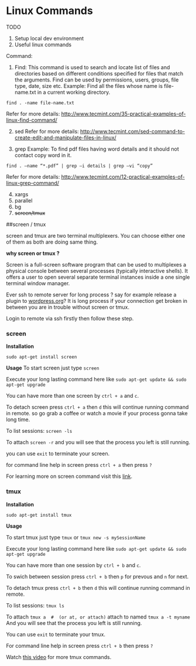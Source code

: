 # Linux Commands

TODO

1. Setup local dev environment
2. Useful linux commands

Command:
1. Find: This command is used to search and locate list of files and directories based on different conditions specified for files that match the arguments. Find can be used by permissions, users, groups, file type, date, size etc.
Example: Find all the files whose name is file-name.txt in a current working directory.
```
find . -name file-name.txt
```
Refer for more details: http://www.tecmint.com/35-practical-examples-of-linux-find-command/

2. sed
Refer for more details: http://www.tecmint.com/sed-command-to-create-edit-and-manipulate-files-in-linux/

3. grep
Example: To find pdf files having word details and it should not contact copy word in it.
```
find . –name “*.pdf” | grep –i details | grep –vi “copy”
```
Refer for more details: http://www.tecmint.com/12-practical-examples-of-linux-grep-command/

4. xargs
5. parallel
6. bg
7. ~~screen/tmux~~

##screen / tmux

screen and tmux are two terminal multiplexers.
You can choose either one of them as both are doing same thing.

**why screen or tmux ?**

Screen is a full-screen software program that can be used to multiplexes a physical console between several processes (typically interactive shells). It offers a user to open several separate terminal instances inside a one single terminal window manager.

Ever ssh to remote server for long process ?
say for example release a plugin to [wordpress.org](wordpress.org)? It is long process if your connection get broken in between you are in trouble without screen or tmux.



Login to remote via ssh firstly then follow these step.

### screen

**Installation**
```
sudo apt-get install screen
```

**Usage**
To start screen just type `screen`

Execute your long lasting command here like `sudo apt-get update && sudo apt-get upgrade`

You can have more than one screen by `ctrl + a` and `c`.

To detach screen press `ctrl + a` then `d` this will continue running command in remote. so go grab a coffee or watch a movie if your process gonna take long time.

To list sessions: `screen -ls`

To attach `screen -r` and you will see that the process you left is still running.

you can use `exit` to terminate your screen.

for command line help in screen press `ctrl + a` then press `?`

For learning more on screen command visit this [link](http://www.tecmint.com/screen-command-examples-to-manage-linux-terminals/).
### tmux

**Installation**


```
sudo apt-get install tmux
```

**Usage**

To start tmux just type `tmux` or `tmux new -s mySessionName`

Execute your long lasting command here like `sudo apt-get update && sudo apt-get upgrade`

You can have more than one session by `ctrl + b` and `c`.

To swich between session press `ctrl + b` then `p` for prevous and `n` for next.

To detach tmux press `ctrl + b` then `d` this will continue running command in remote.

To list sessions: `tmux ls`

To attach `tmux a  #  (or at, or attach)` attach to named `tmux a -t myname` And you will see that the process you left is still running.

You can use `exit` to terminate your tmux.

For command line help in screen press `ctrl + b` then press `?`

Watch [this video](https://www.youtube.com/watch?v=BHhA_ZKjyxo) for more tmux commands.
